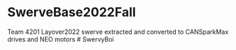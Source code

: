 # SwerveBase2022Fall
Team 4201 Layover2022 swerve extracted and converted to CANSparkMax drives and NEO motors
#   S w e r v y B o i  
 